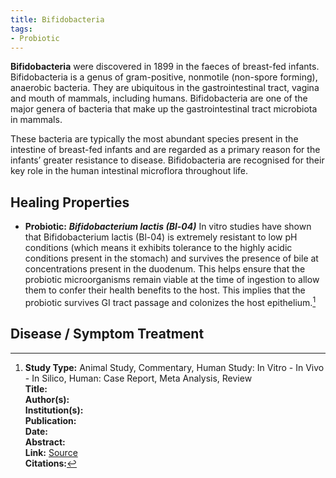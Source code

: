 ```yaml
---
title: Bifidobacteria
tags:
- Probiotic
---
```

**Bifidobacteria** were discovered in 1899 in the faeces of breast-fed infants. Bifidobacteria is a genus of gram-positive, nonmotile (non-spore forming), anaerobic bacteria. They are ubiquitous in the gastrointestinal tract, vagina and mouth of mammals, including humans. Bifidobacteria are one of the major genera of bacteria that make up the gastrointestinal tract microbiota in mammals.

These bacteria are typically the most abundant species present in the intestine of breast-fed infants and are regarded as a primary reason for the infants’ greater resistance to disease.  Bifidobacteria are recognised for their key role in the human intestinal microflora throughout life.

## Healing Properties

- **Probiotic:** ***Bifidobacterium lactis (Bl-04)*** In vitro studies have shown that Bifidobacterium lactis (Bl-04) is extremely resistant to low pH conditions (which means it exhibits tolerance to the highly acidic conditions present in the stomach) and survives the presence of bile at concentrations present in the duodenum. This helps ensure that the probiotic microorganisms remain viable at the time of ingestion to allow them to confer their health benefits to the host.  This implies that the probiotic survives GI tract passage and colonizes the host epithelium.[^1]

## Disease / Symptom Treatment

[^1]: **Study Type:**  Animal Study, Commentary, Human Study: In Vitro - In Vivo - In Silico, Human: Case Report, Meta Analysis, Review<br>**Title:** <br>**Author(s):**  <br>**Institution(s):** <br>**Publication:** <i> </i><br>**Date:** <br>**Abstract:** <i> </i><br>**Link:** [Source]()<br>**Citations:**   